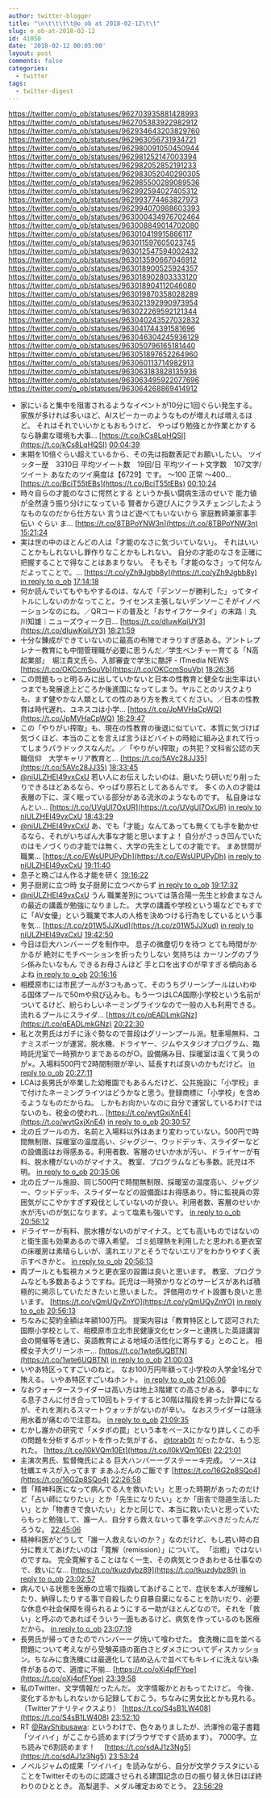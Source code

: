 ```yaml
---
author: twitter-blogger
title: "\n\t\t\t\t@o_ob at 2018-02-12\t\t"
slug: o_ob-at-2018-02-12
id: 41050
date: '2018-02-12 00:05:00'
layout: post
comments: false
categories:
  - twitter
tags:
  - twitter-digest
---
```


https://twitter.com/o_ob/statuses/962703935881428993 https://twitter.com/o_ob/statuses/962705383922982912 https://twitter.com/o_ob/statuses/962934643203829760 https://twitter.com/o_ob/statuses/962963056731934721 https://twitter.com/o_ob/statuses/962980091050450944 https://twitter.com/o_ob/statuses/962981252147003394 https://twitter.com/o_ob/statuses/962982052852191233 https://twitter.com/o_ob/statuses/962983052040290305 https://twitter.com/o_ob/statuses/962985500289089536 https://twitter.com/o_ob/statuses/962992594027405312 https://twitter.com/o_ob/statuses/962993774463827973 https://twitter.com/o_ob/statuses/962994070988603393 https://twitter.com/o_ob/statuses/963000434976702464 https://twitter.com/o_ob/statuses/963008849014702080 https://twitter.com/o_ob/statuses/963010419915866117 https://twitter.com/o_ob/statuses/963011597605023745 https://twitter.com/o_ob/statuses/963012547594002432 https://twitter.com/o_ob/statuses/963013590667046912 https://twitter.com/o_ob/statuses/963018900525924357 https://twitter.com/o_ob/statuses/963018902803333120 https://twitter.com/o_ob/statuses/963018904112046080 https://twitter.com/o_ob/statuses/963019870358028289 https://twitter.com/o_ob/statuses/963021392990973954 https://twitter.com/o_ob/statuses/963022269592121344 https://twitter.com/o_ob/statuses/963040243527032832 https://twitter.com/o_ob/statuses/963041744391581696 https://twitter.com/o_ob/statuses/963046304245936129 https://twitter.com/o_ob/statuses/963050796165181440 https://twitter.com/o_ob/statuses/963051897652264960 https://twitter.com/o_ob/statuses/963060113714982913 https://twitter.com/o_ob/statuses/963063183828135936 https://twitter.com/o_ob/statuses/963063495922077696 https://twitter.com/o_ob/statuses/963064268869414912  

*   家にいると集中を阻害されるようなイベントが10分に1回ぐらい発生する。 家族が多ければ多いほど、AIスピーカーのようなものが増えれば増えるほど。 それはそれでいいかともおもうけど、 やっぱり勉強とか作業とかするなら静粛な環境も大事… [https://t.co/kCs8LqHQSl](https://t.co/kCs8LqHQSl) [00:04:39](https://twitter.com/o_ob/statuses/962703935881428993)
*   末期を10倍ぐらい超えているから、その先は指数表記でお願いしたい。 ツイッター歴　3310日 平均ツイート数　19回/日 平均ツイート文字数　107文字/ツイート あなたのツイ廃度は【6729】です。 ～100 正常 ～400… [https://t.co/BciT55tEBs](https://t.co/BciT55tEBs) [00:10:24](https://twitter.com/o_ob/statuses/962705383922982912)
*   時々自らの才能のなさに愕然とする というか長い闘病生活のせいで 能力値が全然違う振り分けになっている 賢者から遊び人にクラスチェンジしたようなものなのだから仕方ない 言うほど遊べてもいないから 家庭教師兼家事手伝い ぐらい ま… [https://t.co/8TBPoYNW3n](https://t.co/8TBPoYNW3n) [15:21:24](https://twitter.com/o_ob/statuses/962934643203829760)
*   実は世の中のほとんどの人は「才能のなさに気づいていない」。 それはいいことかもしれないし罪作りなことかもしれない。 自分の才能のなさを正確に把握することで得なことはあまりない。 そもそも「才能のなさ」って何なんだよってことで。… [https://t.co/yZh9Jgbb8y](https://t.co/yZh9Jgbb8y) [in reply to o_ob](https://twitter.com/o_ob/statuses/962934643203829760) [17:14:18](https://twitter.com/o_ob/statuses/962963056731934721)
*   何か読んでいてもやもやするのは、なんで「デンソーが勝利した」ってタイトルにしないのかなってこと。ライセンス主張しないデンソーこそがイノベーションなのにね。／QRコードの普及と「おサイフケータイ」の末路｜丸川知雄｜ニューズウィーク日… [https://t.co/dIuwKqiUY3](https://t.co/dIuwKqiUY3) [18:21:59](https://twitter.com/o_ob/statuses/962980091050450944)
*   十分な錬成ができていないのに最高の布陣でオラりすぎ感ある。アントレプレナー教育にも中間管理職が必要に思うんだ／学生ベンチャー育てる「N高起業部」　堀江貴文氏ら、入部審査で学生に酷評 - ITmedia NEWS [https://t.co/OKCcmSouVb](https://t.co/OKCcmSouVb) [18:26:36](https://twitter.com/o_ob/statuses/962981252147003394)
*   この問題もっと明るみに出していかないと日本の性教育と健全な出生率はいつまでも発展途上どころか後進国になってしまう。ヤルことのリスクよりも、まず健やかな人類としての性のあり方を教えてください。／日本の性教育は時代遅れ、ユネスコは小学… [https://t.co/JpMVHaCpWQ](https://t.co/JpMVHaCpWQ) [18:29:47](https://twitter.com/o_ob/statuses/962982052852191233)
*   この「やりがい搾取」も、現在の性教育の後退に似ていて、本質に気づけば気づくほど、本当のことを言えば言うほどバイトの時給に組み込まれて行ってしまうパラドックスなんだ。／「やりがい搾取」の共犯？文科省公認の天職信仰　大学キャリア教育と… [https://t.co/5AVc28JJ35](https://t.co/5AVc28JJ35) [18:33:45](https://twitter.com/o_ob/statuses/962983052040290305)
*   [@niULZHEI49vxCxU](https://twitter.com/niULZHEI49vxCxU) 若い人にお伝えしたいのは、磨いたり研いだり削ったりできるほどあるなら、やっぱり原石としてあるんです。 多くの人の才能は表層の下に、深く眠っている部分がある流氷のようなものです。 私自身はなんとい… [https://t.co/UVgUl7OxUR](https://t.co/UVgUl7OxUR) [in reply to niULZHEI49vxCxU](https://twitter.com/niULZHEI49vxCxU/statuses/962978654786535425) [18:43:29](https://twitter.com/o_ob/statuses/962985500289089536)
*   [@niULZHEI49vxCxU](https://twitter.com/niULZHEI49vxCxU) あ、でも「才能」なんてあっても無くても手を動かせるなら、それがいちばん大事な才能と思いますよ！ 自分がさっき凹んでいたのはモノづくりの才能では無く、大学の先生としての才能です。 まあ世間が職業… [https://t.co/EWsUPUPyDh](https://t.co/EWsUPUPyDh) [in reply to niULZHEI49vxCxU](https://twitter.com/niULZHEI49vxCxU/statuses/962987109714808832) [19:11:40](https://twitter.com/o_ob/statuses/962992594027405312)
*   息子と晩ごはん作る才能を研く [19:16:22](https://twitter.com/o_ob/statuses/962993774463827973)
*   男子厨房に立つ時 女子厨房に立つべからず [in reply to o_ob](https://twitter.com/o_ob/statuses/962993774463827973) [19:17:32](https://twitter.com/o_ob/statuses/962994070988603393)
*   [@niULZHEI49vxCxU](https://twitter.com/niULZHEI49vxCxU) うん 職業差別については落合陽一先生と紗倉まなさんの最近の講義が勉強になりました。 大学の講義や学校という場などでもすでに「AV女優」という職業で本人の人格を決めつける行為をしているという事を気… [https://t.co/z01W5JJXud](https://t.co/z01W5JJXud) [in reply to niULZHEI49vxCxU](https://twitter.com/niULZHEI49vxCxU/statuses/962996295022534656) [19:42:50](https://twitter.com/o_ob/statuses/963000434976702464)
*   今日は巨大ハンバーーグを制作中。 息子の微塵切りを待つ とても時間がかかるが 絶対にモチベーションを折ったりしない 気持ちは カーリングのブラシ係みたいなもん できるお母さんほど 手と口を出すのが早すぎる傾向あるよね [in reply to o_ob](https://twitter.com/o_ob/statuses/962994070988603393) [20:16:16](https://twitter.com/o_ob/statuses/963008849014702080)
*   相模原市には市民プールが3つもあって、そのうちグリーンプールはいわゆる国体プールで50mや飛び込みも。もう一つはLCA国際小学校という名前がついてるけど、紛らわしいネーミングライツなので一般の人も利用できる。流れるプールにスライダ… [https://t.co/qEADLmkGNz](https://t.co/qEADLmkGNz) [20:22:30](https://twitter.com/o_ob/statuses/963010419915866117)
*   私と次男氏はガチに泳ぐ勢なので普段はグリーンプール派。駐車場無料、コナミスポーツが運営。脱水機、ドライヤー、ジムやスタジオプログラム、臨時託児室で一時預かりまであるのが○。設備痛み目、採暖室は温くて臭うのが×。入場料500円で2時間制限が辛い、延長すれば良いのかもだけど。 [in reply to o_ob](https://twitter.com/o_ob/statuses/963010419915866117) [20:27:11](https://twitter.com/o_ob/statuses/963011597605023745)
*   LCAは長男氏が卒業した幼稚園でもあるんだけど、公共施設に「小学校」まで付けたネーミングライツはどうかなと思う。登録商標に「小学校」を含めるようなものだからね。 しかもお向かいなのに自分で運営しているわけではないのも、税金の使われ… [https://t.co/wytGxjXnE4](https://t.co/wytGxjXnE4) [in reply to o_ob](https://twitter.com/o_ob/statuses/963011597605023745) [20:30:57](https://twitter.com/o_ob/statuses/963012547594002432)
*   北の丘プールの方、名前と入場料以外はあまり変わっていない。500円で時間無制限、採暖室の温度高い、ジャグジー、ウッドデッキ、スライダーなどの設備面はお得感ある。利用者数、客層のせいか水が汚い、ドライヤーが有料、脱水槽がないのがマイナス。 教室、プログラムなども多数。託児は不明。 [in reply to o_ob](https://twitter.com/o_ob/statuses/963011597605023745) [20:35:06](https://twitter.com/o_ob/statuses/963013590667046912)
*   北の丘プール施設、同じ500円で時間無制限、採暖室の温度高い、ジャグジー、ウッドデッキ、スライダーなどの設備面はお得感あり。特に監視員の雰囲気がにこやかすぎず殺伐としていないのが良い。利用者数、客層のせいか水が汚いのが気になります。よって塩素も強いです。 [in reply to o_ob](https://twitter.com/o_ob/statuses/963010419915866117) [20:56:12](https://twitter.com/o_ob/statuses/963018900525924357)
*   ドライヤーが有料、脱水槽がないのがマイナス。とても高いものではないのと衛生面も効果あるので導入希望。 ゴミ処理熱を利用したと思われる更衣室の床暖房は素晴らしいが、濡れエリアとそうでないエリアをわかりやすく表示すべきかと。 [in reply to o_ob](https://twitter.com/o_ob/statuses/963018900525924357) [20:56:13](https://twitter.com/o_ob/statuses/963018902803333120)
*   両プールとも監視カメラと更衣室の設置は良いと思います。 教室、プログラムなども多数あるようですね。託児は一時預かりなどのサービスがあれば積極的に掲示していただきたいと思いました。 評価用のサイト設置も良いと思います。 [https://t.co/yQmUQyZnYO](https://t.co/yQmUQyZnYO) [in reply to o_ob](https://twitter.com/o_ob/statuses/963018902803333120) [20:56:13](https://twitter.com/o_ob/statuses/963018904112046080)
*   ちなみに契約金額は年額100万円。 提案内容は「教育特区として認可された国際小学校として、相模原市立北市民健康文化センターと連携した英語講習会の開催等を通じ、英語教育による地域の活性化に寄与する」とのこと。 相模女子大グリーンホー… [https://t.co/1wte6UQBTN](https://t.co/1wte6UQBTN) [in reply to o_ob](https://twitter.com/o_ob/statuses/963012547594002432) [21:00:03](https://twitter.com/o_ob/statuses/963019870358028289)
*   いやあ特区ってすごいのねと。 なお100万円年額って小学校の入学金1名分で賄える。 いやあ特区すごいねホント。 [in reply to o_ob](https://twitter.com/o_ob/statuses/963019870358028289) [21:06:06](https://twitter.com/o_ob/statuses/963021392990973954)
*   なおウォータースライダーは高い方は地上3階建ての高さがある。 夢中になる息子さんに付き合って10回もトライすると30階は階段を昇った計算になるが、それを測れるスマートウォッチがないのが辛い。 なおスライダーは競泳用水着が痛むので注意ね。 [in reply to o_ob](https://twitter.com/o_ob/statuses/963010419915866117) [21:09:35](https://twitter.com/o_ob/statuses/963022269592121344)
*   むかし誰かの研究で「メタボの罠」という本をベースにかなり詳しくこの手の問題を分析するボットを作った気がする。 [@torab0t](https://twitter.com/torab0t) だったかな、もう忘れた。 [https://t.co/l0kVQm10Et](https://t.co/l0kVQm10Et) [22:21:01](https://twitter.com/o_ob/statuses/963040243527032832)
*   主演次男氏、監督俺氏による 巨大ハンバーーグステーーキ完成。 ソースは牡蠣エキスが入ってます まあふだんのご飯です [https://t.co/16G2p8SQo4](https://t.co/16G2p8SQo4) [22:26:58](https://twitter.com/o_ob/statuses/963041744391581696)
*   昔「精神科医になって病んでる人を救いたい」と思った時期があったのだけど「占い師になりたい」とか「先生になりたい」とか「田舎で隠遁生活したい」とか「物書きで食いたい」とかと同じで、本当に救いたいと思っていたらもっと勉強して、誰一人、自分すら救えないって事を学ぶべきだったんだろうな。 [22:45:06](https://twitter.com/o_ob/statuses/963046304245936129)
*   精神科医がどうして「誰一人救えないのか？」なのだけど、もし若い時の自分に教えてあげたいのは「寛解（remission）」について。 「治癒」ではないのですね。 完全寛解することはなく一生、その病気とつきあわせる仕事なので、救いにな… [https://t.co/tkuzdybz89](https://t.co/tkuzdybz89) [in reply to o_ob](https://twitter.com/o_ob/statuses/963046304245936129) [23:02:57](https://twitter.com/o_ob/statuses/963050796165181440)
*   病んでいる状態を医療の立場で指摘してあげることで、症状を本人が理解したり、納得したりする事で自殺したり自暴自棄になることを防いだり、必要な休息や社会保障を得られるようにする一助がほとんどなので。それを「救い」と呼ぶのであればそういう一面もあるけど、病気を作っているのも医療だから。 [in reply to o_ob](https://twitter.com/o_ob/statuses/963050796165181440) [23:07:19](https://twitter.com/o_ob/statuses/963051897652264960)
*   長男氏が帰ってきたのでハンバーーグ焼いて喰わせた。 食洗機に皿を並べる問題について考えながら受験英語の面白さとダメさについてディスカッション。ちなみに食洗機には最適化して詰め込んで並べてもキレイに洗えない条件があるので、適度に不揃… [https://t.co/oXj4pfFYpe](https://t.co/oXj4pfFYpe) [23:39:58](https://twitter.com/o_ob/statuses/963060113714982913)
*   私のTwitter、文学情報だったんだ。 文字情報かとおもってたけど。 今後、変化するかもしれないから記録しておこう。ちなみに男女比とかも見れる。 （Twitterアナリティクスより） [https://t.co/S4sB1LW408](https://t.co/S4sB1LW408) [23:52:10](https://twitter.com/o_ob/statuses/963063183828135936)
*   RT [@RayShibusawa](https://twitter.com/RayShibusawa): というわけで、色々ありましたが、渋澤怜の電子書籍「ツイハイ」がここから読めます(ブラウザですぐ読めます）。 7000字。立ち読みで6割読めます！　 [https://t.co/sdAJ1z3Ng5](https://t.co/sdAJ1z3Ng5) [23:53:24](https://twitter.com/o_ob/statuses/963063495922077696)
*   ノベルジャムの成果「ツイハイ」を読みながら、自分が文学クラスタにいることをTwitterそのものに認識させられる建国記念の日の振り替え休日ほぼ終わりのひととき。 高梨選手、メダル確定おめでとう。 [23:56:29](https://twitter.com/o_ob/statuses/963064268869414912)